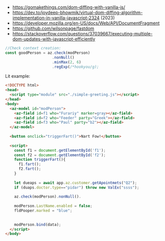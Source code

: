 - https://gomakethings.com/dom-diffing-with-vanilla-js/
- https://dev.to/joydeep-bhowmik/virtual-dom-diffing-algorithm-implementation-in-vanilla-javascript-2324 (2023)
- https://developer.mozilla.org/en-US/docs/Web/API/DocumentFragment
- https://github.com/wilsonpage/fastdom
- https://stackoverflow.com/questions/37039667/executing-multiple-dom-updates-with-javascript-efficiently

```js
//Check context creation:
const goodPerson = az.check(modPerson)
                     .nonNull()
                     .minMax(2, 6)
                     .regExp(/*hookyou/g);
```

Lit example:

```html
<!DOCTYPE html>
<head>
  <script type="module" src="./simple-greeting.js"></script>
</head>
<body>
  <az-model id="modPerson">
    <az-field id=f1 who="Furariy" marker=gray></az-field>
    <az-field id=f2 who="Feeder" party="Greek"></az-field>
    <az-field id=f3 who="Paul" party="b2"></az-field>
  </az-model>
  
  <button onclick="triggerFart()">Nart Fow!</button>
  
  <script>
    const f1 = document.getElementById('f1'); 
    const f2 = document.getElementById('f2'); 
    function triggerFart(){
      f1.fart();
      f2.fart();
    }
    
    let dueaps = await app.az.customer.getApointmets("Q2");
    if (duaps.doctor.type=="pidar") throw new ValEx("ssss");
    
    az.check(modPerson).nonNull().
    
    modPerson.LastName.enabled = false;
    fldPooper.marked = "blue";
    
    
    modPerson.bind(data);
  </script>
</body>
```
